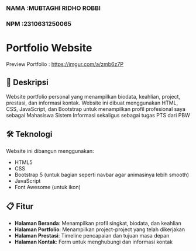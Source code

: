 ### **NAMA**   :MUBTAGHI RIDHO ROBBI
### **NPM**    :2310631250065

# Portfolio Website

Preview Portfolio : https://imgur.com/a/zmb6z7P

## 🌟 Deskripsi

Website portfolio personal yang menampilkan biodata, keahlian, project, prestasi, dan informasi kontak. 
Website ini dibuat menggunakan HTML, CSS, JavaScript, dan Bootstrap untuk menampilkan profil profesional saya sebagai Mahasiswa Sistem Informasi sekaligus sebagai tugas PTS dari PBW

## 🛠️ Teknologi

Website ini dibangun menggunakan:
- HTML5
- CSS
- Bootstrap 5 (untuk bagian seperti navbar agar animasinya lebih smooth)
- JavaScript
- Font Awesome (untuk ikon)

## 📋 Fitur

- **Halaman Beranda**: Menampilkan profil singkat, biodata, dan keahlian
- **Halaman Portfolio**: Menampilkan project-project yang telah dikerjakan  
- **Halaman Prestasi**: Timeline pencapaian dan tujuan masa depan
- **Halaman Kontak**: Form untuk menghubungi dan informasi kontak
